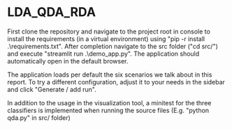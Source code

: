# LDA_QDA_RDA

First clone the repository and navigate to the project root in console to install the requirements (in a virtual environment) using "pip -r install .\requirements.txt". After completion navigate to the src folder ("cd src/") and execute "streamlit run .\demo\_app.py". The application should automatically open in the default browser.

The application loads per default the six scenarios we talk about in this report. To try a different configuration, adjust it to your needs in the sidebar and click "Generate / add run". 

In addition to the usage in the visualization tool, a minitest for the three classifiers is implemented when running the source files (E.g. "python qda.py" in src/ folder)